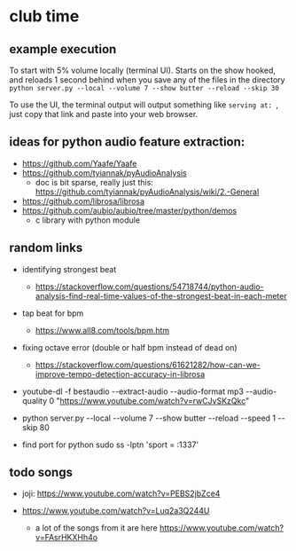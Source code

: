 # club time

## example execution
To start with 5% volume locally (terminal UI). Starts on the show hooked, and reloads 1 second behind when you save any of the files in the directory
```python server.py --local --volume 7 --show butter --reload --skip 30```

To use the UI, the terminal output will output something like `serving at: `, just copy that link and paste into your web browser.

## ideas for python audio feature extraction:
* https://github.com/Yaafe/Yaafe
* https://github.com/tyiannak/pyAudioAnalysis
    * doc is bit sparse, really just this: https://github.com/tyiannak/pyAudioAnalysis/wiki/2.-General
* https://github.com/librosa/librosa
* https://github.com/aubio/aubio/tree/master/python/demos
    * c library with python module


## random links
* identifying strongest beat
    * https://stackoverflow.com/questions/54718744/python-audio-analysis-find-real-time-values-of-the-strongest-beat-in-each-meter

* tap beat for bpm
    * https://www.all8.com/tools/bpm.htm

* fixing octave error (double or half bpm instead of dead on)
    * https://stackoverflow.com/questions/61621282/how-can-we-improve-tempo-detection-accuracy-in-librosa




* youtube-dl -f bestaudio --extract-audio --audio-format mp3 --audio-quality 0 "https://www.youtube.com/watch?v=rwCJvSKzQkc"


* python server.py --local --volume 7 --show butter
--reload --speed 1 --skip 80

* find port for python
sudo ss -lptn 'sport = :1337'


## todo songs
* joji: https://www.youtube.com/watch?v=PEBS2jbZce4


* https://www.youtube.com/watch?v=Luq2a3Q244U
   * a lot of the songs from it are here https://www.youtube.com/watch?v=FAsrHKXHh4o

